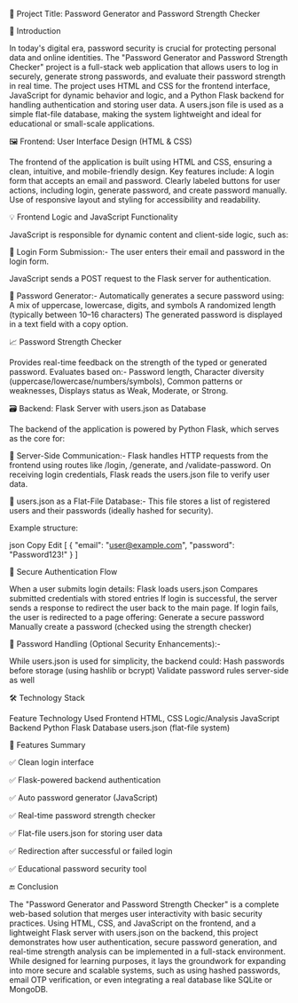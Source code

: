 🔐 Project Title: Password Generator and Password Strength Checker

📘 Introduction

In today's digital era, password security is crucial for protecting personal data and online identities. The "Password Generator and Password Strength Checker" project is a full-stack web application that allows users to log in securely, generate strong passwords, and evaluate their password strength in real time. The project uses HTML and CSS for the frontend interface, JavaScript for dynamic behavior and logic, and a Python Flask backend for handling authentication and storing user data. A users.json file is used as a simple flat-file database, making the system lightweight and ideal for educational or small-scale applications.

🖼 Frontend: User Interface Design (HTML & CSS)

The frontend of the application is built using HTML and CSS, ensuring a clean, intuitive, and mobile-friendly design. Key features include:
A login form that accepts an email and password.
Clearly labeled buttons for user actions, including login, generate password, and create password manually.
Use of responsive layout and styling for accessibility and readability.

💡 Frontend Logic and JavaScript Functionality

JavaScript is responsible for dynamic content and client-side logic, such as:

🔐 Login Form Submission:- 
The user enters their email and password in the login form.

JavaScript sends a POST request to the Flask server for authentication.

🔧 Password Generator:- 
Automatically generates a secure password using:
A mix of uppercase, lowercase, digits, and symbols
A randomized length (typically between 10–16 characters)
The generated password is displayed in a text field with a copy option.

📈 Password Strength Checker

Provides real-time feedback on the strength of the typed or generated password.
Evaluates based on:- 
Password length, 
Character diversity (uppercase/lowercase/numbers/symbols), 
Common patterns or weaknesses, 
Displays status as Weak, Moderate, or Strong.

🗃 Backend: Flask Server with users.json as Database

The backend of the application is powered by Python Flask, which serves as the core for:

📡 Server-Side Communication:- 
Flask handles HTTP requests from the frontend using routes like /login, /generate, and /validate-password.
On receiving login credentials, Flask reads the users.json file to verify user data.

🧾 users.json as a Flat-File Database:- 
This file stores a list of registered users and their passwords (ideally hashed for security).

Example structure:

json
Copy
Edit
[
  {
    "email": "user@example.com",
    "password": "Password123!"
  }
]

🔐 Secure Authentication Flow

When a user submits login details: 
Flask loads users.json
Compares submitted credentials with stored entries
If login is successful, the server sends a response to redirect the user back to the main page.
If login fails, the user is redirected to a page offering:
Generate a secure password
Manually create a password (checked using the strength checker)

🧪 Password Handling (Optional Security Enhancements):-

While users.json is used for simplicity, the backend could:
Hash passwords before storage (using hashlib or bcrypt)
Validate password rules server-side as well

🛠 Technology Stack

Feature	Technology Used
Frontend	HTML, CSS
Logic/Analysis	JavaScript
Backend	Python Flask
Database	users.json (flat-file system)

🎯 Features Summary

✅ Clean login interface

✅ Flask-powered backend authentication

✅ Auto password generator (JavaScript)

✅ Real-time password strength checker

✅ Flat-file users.json for storing user data

✅ Redirection after successful or failed login

✅ Educational password security tool

🔚 Conclusion

The "Password Generator and Password Strength Checker" is a complete web-based solution that merges user interactivity with basic security practices. Using HTML, CSS, and JavaScript on the frontend, and a lightweight Flask server with users.json on the backend, this project demonstrates how user authentication, secure password generation, and real-time strength analysis can be implemented in a full-stack environment. While designed for learning purposes, it lays the groundwork for expanding into more secure and scalable systems, such as using hashed passwords, email OTP verification, or even integrating a real database like SQLite or MongoDB.
